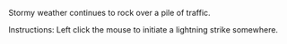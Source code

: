 Stormy weather continues to rock over a pile of traffic.

Instructions: Left click the mouse to initiate a lightning strike somewhere.
